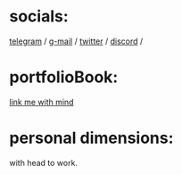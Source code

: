 # socials:
[telegram](https://t.me/thtflx) /
[g-mail](mailto:azizsattorovthtflx@gmail.com) /
[twitter](https://twitter.com/thtflx) /
[discord](https://discord.com/app/invite-with-guild-onboarding/thtflx1003697356962803772) /
<!-- [cats from bunker](https://discord.gg/ZmTcZW6y) -->


# portfolioBook:
<a href="https://thtflx.github.io/s2trv-pg/">link me with mind</a>
<!-- in developing🔧. -->

# personal dimensions:
with head to work.

<!-- 20/80 rule.  -->

